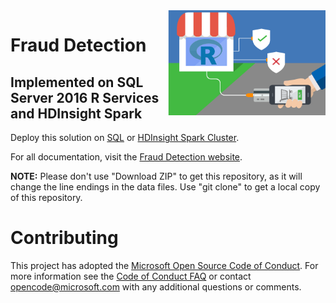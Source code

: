 <img src="../Resources/images/fraud.jpg" align="right" width="50%">

# Fraud Detection 
## Implemented on SQL Server 2016 R Services and HDInsight Spark

Deploy this solution on [SQL](https://aka.ms/fraud-detection) or [HDInsight Spark Cluster](https://aka.ms/fraud-detection-hdi).

For all documentation, visit the [Fraud Detection website](https://microsoft.github.io/r-server-fraud-detection/).

**NOTE:** Please don't use "Download ZIP" to get this repository, as it will change the line endings in the data files. Use "git clone" to get a local copy of this repository. 

# Contributing

This project has adopted the [Microsoft Open Source Code of Conduct](https://opensource.microsoft.com/codeofconduct/). For more information see the [Code of Conduct FAQ](https://opensource.microsoft.com/codeofconduct/faq/) or contact [opencode@microsoft.com](mailto:opencode@microsoft.com) with any additional questions or comments.

